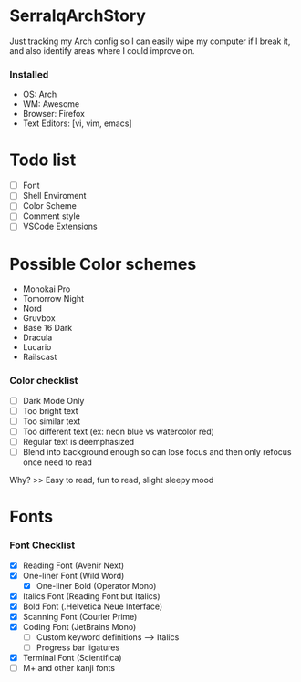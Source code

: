 # SerralqArchStory
Just tracking my Arch config so I can easily wipe my computer if I break it, and also identify areas where I could improve on.

### Installed
- OS: Arch
- WM: Awesome
- Browser: Firefox
- Text Editors: [vi, vim, emacs]

# Todo list
- [ ] Font
- [ ] Shell Enviroment
- [ ] Color Scheme
- [ ] Comment style
- [ ] VSCode Extensions

# Possible Color schemes
- Monokai Pro
- Tomorrow Night
- Nord
- Gruvbox
- Base 16 Dark
- Dracula
- Lucario
- Railscast

### Color checklist
- [ ] Dark Mode Only
- [ ] Too bright text
- [ ] Too similar text
- [ ] Too different text (ex: neon blue vs watercolor red)
- [ ] Regular text is deemphasized
- [ ] Blend into background enough so can lose focus and then only refocus once need to read

Why? >> Easy to read, fun to read, slight sleepy mood

# Fonts

### Font Checklist
- [x] Reading Font (Avenir Next)
- [x] One-liner Font (Wild Word)
  - [X] One-liner Bold (Operator Mono)
- [X] Italics Font (Reading Font but Italics)
- [X] Bold Font (.Helvetica Neue Interface)
- [X] Scanning Font (Courier Prime)
- [X] Coding Font (JetBrains Mono)
  - [ ] Custom keyword definitions --> Italics
  - [ ] Progress bar ligatures
- [X] Terminal Font (Scientifica)
- [ ] M+ and other kanji fonts
